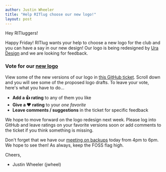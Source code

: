 ```yaml
---
author: Justin Wheeler
title: "Help RITlug choose our new logo!"
layout: post
---
```


Hey RITluggers!

Happy Friday! RITlug wants your help to choose a new logo for the club and you can have a say in our new design! Our logo is being redesigned by [Ura Design](https://ura.design/ "Ura Design - #OpenSourceDesign") and we are looking for feedback.


### Vote for our [new logo](https://github.com/RITlug/tasks/issues/3 "Look into logo redesign - RITlug/tasks")

View some of the new versions of our logo in [this GitHub ticket](https://github.com/RITlug/tasks/issues/3 "Look into logo redesign - RITlug/tasks"). Scroll down and you will see some of the proposed logo drafts. To leave your vote, here's what you have to do…

* **Add a :+1: rating** to any of them you like
* **Give a :heart:  rating** to your _one favorite_
* **Leave comments / suggestions** in the ticket for specific feedback

We hope to move forward on the logo redesign next week. Please log into GitHub and leave ratings on your favorite versions soon or add comments to the ticket if you think something is missing.


Don't forget that we have our [meeting on backups](http://ritlug.com/announcements/2017/10/05/week-06-backups-and-infra.html) today from 4pm to 6pm. We hope to see then! As always, keep the FOSS flag high.


Cheers,
- Justin Wheeler (jwheel)
